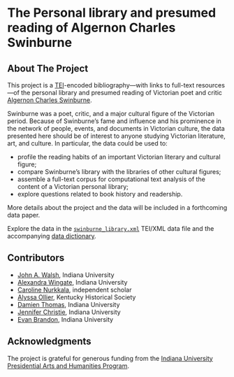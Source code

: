 # The Personal library and presumed reading of Algernon Charles Swinburne

## About The Project

This project is a [TEI](https://tei-c.org/release/doc/tei-p5-doc/en/html/index.html)-encoded bibliography—with links to full-text resources—of the personal library and presumed reading of Victorian poet and critic [Algernon Charles Swinburne](http://swinburneproject.org/). 

Swinburne was a poet, critic, and a major cultural figure of the Victorian period. Because of Swinburne’s fame and influence and his prominence in the network of people, events, and documents in Victorian culture, the data presented here should be of interest to anyone studying Victorian literature, art, and culture. In particular, the data could be used to:

- profile the reading habits of an important Victorian literary and cultural figure;
- compare Swinburne’s library with the libraries of other cultural figures;
- assemble a full-text corpus for computational text analysis of the content of a Victorian personal library;
- explore questions related to book history and readership.

More details about the project and the data will be included in a forthcoming data paper.

Explore the data in the [`swinburne_library.xml`](swinburne_library.xml) TEI/XML data file and the accompanying [data dictionary](data_dictionary.md).

## Contributors

- [John A. Walsh](https://github.com/jawalsh/), Indiana University
- [Alexandra Wingate](https://github.com/aewingate), Indiana University
- [Caroline Nurkkala](https://github.com/Ordeyn), independent scholar
- [Alyssa Ollier](https://github.com/AlyssaMertka), Kentucky Historical Society
- [Damien Thomas](https://github.com/thomdaro), Indiana University
- [Jennifer Christie](https://github.com/jchristie01), Indiana University
- [Evan Brandon](https://github.com/eobrandon99), Indiana University

## Acknowledgments

The project is grateful for generous funding from the [Indiana University Presidential Arts and Humanities Program](https://research.iu.edu/funding-proposals/funding/opportunities/presidential-arts-humanities/index.html).

